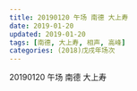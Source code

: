 ```yaml
---
title: 20190120 午场 南德 大上寿
date: 2019-01-20
updated: 2019-01-20
tags: [南德, 大上寿, 相声, 高峰]
categories: (2018)戊戌年场次 
---
```

20190120 午场 南德 大上寿
